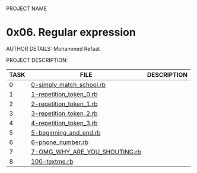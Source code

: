 PROJECT NAME
# 0x06. Regular expression

AUTHOR DETAILS:
Mohammed Refaat

PROJECT DESCRIPTION:

| TASK | FILE                                                             | DESCRIPTION |
| ---- | ---------------------------------------------------------------- | ----------- |
| 0    | [0-simply_match_school.rb](./0-simply_match_school.rb)           |             |
| 1    | [1-repetition_token_0.rb](./1-repetition_token_0.rb)             |             |
| 2    | [2-repetition_token_1.rb](./2-repetition_token_1.rb)             |             |
| 3    | [3-repetition_token_2.rb](./3-repetition_token_2.rb)             |             |
| 4    | [4-repetition_token_3.rb](./4-repetition_token_3.rb)             |             |
| 5    | [5-beginning_and_end.rb](./5-beginning_and_end.rb)               |             |
| 6    | [6-phone_number.rb](./6-phone_number.rb)                         |             |
| 7    | [7-OMG_WHY_ARE_YOU_SHOUTING.rb](./7-OMG_WHY_ARE_YOU_SHOUTING.rb) |             |
| 8    | [100-textme.rb](./100-textme.rb)                                 |             |
